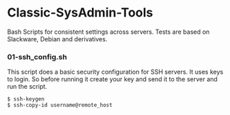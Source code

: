 # Classic-SysAdmin-Tools
Bash Scripts for consistent settings across servers. Tests are based on Slackware, Debian and derivatives.

### 01-ssh_config.sh
This script does a basic security configuration for SSH servers. It uses keys to login. So before running it create your key and send it to the server and run the script.

```
$ ssh-keygen
$ ssh-copy-id username@remote_host
```
